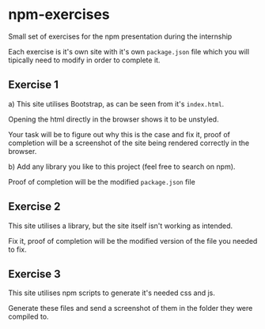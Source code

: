 # npm-exercises
Small set of exercises for the npm presentation during the internship

Each exercise is it's own site with it's own `package.json` file which you will tipically need to modify in order to complete it.

## Exercise 1

a) This site utilises Bootstrap, as can be seen from it's `index.html`.

Opening the html directly in the browser shows it to be unstyled.

Your task will be to figure out why this is the case and fix it, proof of completion will be a screenshot of the site being rendered correctly in the browser.

b) Add any library you like to this project (feel free to search on npm).

Proof of completion will be the modified `package.json` file

## Exercise 2

This site utilises a library, but the site itself isn't working as intended.

Fix it, proof of completion will be the modified version of the file you needed to fix.

## Exercise 3

This site utilises npm scripts to generate it's needed css and js.

Generate these files and send a screenshot of them in the folder they were compiled to.
